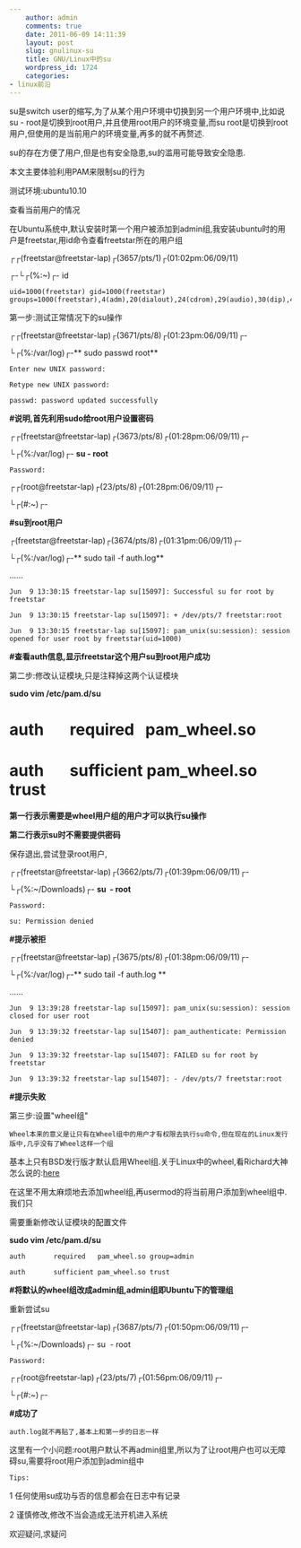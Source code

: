 ```yaml
---
    author: admin
    comments: true
    date: 2011-06-09 14:11:39
    layout: post
    slug: gnulinux-su
    title: GNU/Linux中的su
    wordpress_id: 1724
    categories:
- linux前沿
---
```


su是switch user的缩写,为了从某个用户环境中切换到另一个用户环境中,比如说su - root是切换到root用户,并且使用root用户的环境变量,而su root是切换到root用户,但使用的是当前用户的环境变量,再多的就不再赘述.

su的存在方便了用户,但是也有安全隐患,su的滥用可能导致安全隐患.

本文主要体验利用PAM来限制su的行为

测试环境:ubuntu10.10

查看当前用户的情况

在Ubuntu系统中,默认安装时第一个用户被添加到admin组,我安装ubuntu时的用户是freetstar,用id命令查看freetstar所在的用户组

┌┌(freetstar@freetstar-lap)┌(3657/pts/1)┌(01:02pm:06/09/11)

┌-└┌(%:~)┌- id

    uid=1000(freetstar) gid=1000(freetstar) groups=1000(freetstar),4(adm),20(dialout),24(cdrom),29(audio),30(dip),46(plugdev),110(netdev),111(lpadmin),119(admin),122(sambashare),125(libvirtd)

第一步:测试正常情况下的su操作

┌┌(freetstar@freetstar-lap)┌(3671/pts/8)┌(01:23pm:06/09/11)┌-

└┌(%:/var/log)┌-** sudo passwd root**

    Enter new UNIX password:

    Retype new UNIX password:

    passwd: password updated successfully

**#说明,首先利用sudo给root用户设置密码**

┌┌(freetstar@freetstar-lap)┌(3673/pts/8)┌(01:28pm:06/09/11)┌-

└┌(%:/var/log)┌- **su - root**

    Password:

┌┌(root@freetstar-lap)┌(23/pts/8)┌(01:28pm:06/09/11)┌-

└┌(#:~)┌-

**#su到root用户**

┌(freetstar@freetstar-lap)┌(3674/pts/8)┌(01:31pm:06/09/11)┌-

└┌(%:/var/log)┌-** sudo tail -f auth.log**

......

    Jun  9 13:30:15 freetstar-lap su[15097]: Successful su for root by freetstar

    Jun  9 13:30:15 freetstar-lap su[15097]: + /dev/pts/7 freetstar:root

    Jun  9 13:30:15 freetstar-lap su[15097]: pam_unix(su:session): session opened for user root by freetstar(uid=1000)

**#查看auth信息,显示freetstar这个用户su到root用户成功**

第二步:修改认证模块,只是注释掉这两个认证模块

**sudo vim /etc/pam.d/su**

# auth       required   pam_wheel.so

# auth       sufficient pam_wheel.so trust

**第一行表示需要是wheel用户组的用户才可以执行su操作**

**第二行表示su时不需要提供密码**

保存退出,尝试登录root用户,

┌┌(freetstar@freetstar-lap)┌(3662/pts/7)┌(01:39pm:06/09/11)┌-

└┌(%:~/Downloads)┌- **su  - root**

    Password:

    su: Permission denied

**#提示被拒**

┌┌(freetstar@freetstar-lap)┌(3675/pts/8)┌(01:38pm:06/09/11)┌-

└┌(%:/var/log)┌-** sudo tail -f auth.log **

......

    Jun  9 13:39:28 freetstar-lap su[15097]: pam_unix(su:session): session closed for user root

    Jun  9 13:39:32 freetstar-lap su[15407]: pam_authenticate: Permission denied

    Jun  9 13:39:32 freetstar-lap su[15407]: FAILED su for root by freetstar

    Jun  9 13:39:32 freetstar-lap su[15407]: - /dev/pts/7 freetstar:root

**#提示失败**

第三步:设置"wheel组"

    Wheel本来的意义是让只有在Wheel组中的用户才有权限去执行su命令,但在现在的Linux发行版中,几乎没有了Wheel这样一个组

基本上只有BSD发行版才默认启用Wheel组.关于Linux中的wheel,看Richard大神怎么说的:[here](http://www.gnu.org/software/coreutils/manual/html_node/su-invocation.html)

在这里不用太麻烦地去添加wheel组,再usermod的将当前用户添加到wheel组中.我们只

需要重新修改认证模块的配置文件

**sudo vim /etc/pam.d/su**

    auth       required   pam_wheel.so group=admin

    auth       sufficient pam_wheel.so trust

**#将默认的wheel组改成admin组,admin组即Ubuntu下的管理组**

重新尝试su

┌┌(freetstar@freetstar-lap)┌(3687/pts/7)┌(01:50pm:06/09/11)┌-

└┌(%:~/Downloads)┌- su  - root

    Password:

┌┌(root@freetstar-lap)┌(23/pts/7)┌(01:56pm:06/09/11)┌-

└┌(#:~)┌-

**#成功了**

    auth.log就不再贴了,基本上和第一步的日志一样

这里有一个小问题:root用户默认不再admin组里,所以为了让root用户也可以无障碍su,需要将root用户添加到admin组中

    Tips:

1 任何使用su成功与否的信息都会在日志中有记录

2 谨慎修改,修改不当会造成无法开机进入系统

欢迎疑问,求疑问

